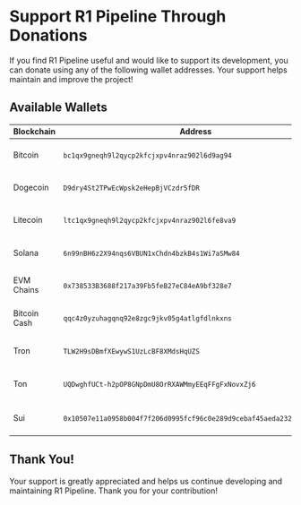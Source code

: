 # Support R1 Pipeline Through Donations

If you find R1 Pipeline useful and would like to support its development, you can donate using any of the following wallet addresses. Your support helps maintain and improve the project!

## Available Wallets

| Blockchain | Address | Image |
|------------|---------|-------|
| Bitcoin |`bc1qx9gneqh9l2qycp2kfcjxpv4nraz902l6d9ag94`| ![Wallet 1](wallets/IMG_3979.JPG)|
| Dogecoin |`D9dry4St2TPwEcWpsk2eHepBjVCzdr5fDR`| ![Wallet 1](wallets/IMG_3980.JPG)|
| Litecoin |`ltc1qx9gneqh9l2qycp2kfcjxpv4nraz902l6fe8va9`| ![Wallet 1](wallets/IMG_3981.JPG)|
| Solana |`6n99nBH6z2X94nqs6VBUN1xChdn4bzkB4s1Wi7aSMw84`| ![Wallet 1](wallets/IMG_3982.JPG)|
| EVM Chains |`0x738533B3688f217a39Fb5feB27eC84eA9bf328e7`| ![Wallet 1](wallets/IMG_3977.JPG)|
| Bitcoin Cash |`qqc4z0yzuhagqnq92e8zgc9jkv05g4atlgfdlnkxns`| ![Wallet 1](wallets/IMG_3978.JPG)|
| Tron |`TLW2H9sDBmfXEwywS1UzLcBF8XMdsHqUZS`| ![Wallet 1](wallets/IMG_3985.JPG)|
| Ton |`UQDwghfUCt-h2pOP8GNpDmU8OrRXAWMmyEEqFFgFxNovxZj6`| ![Wallet 1](wallets/IMG_3984.JPG)|
| Sui |`0x10507e11a0958b004f7f206d0995fcf96c0e289d9cebaf45aeda2328e25d5b11`| ![Wallet 1](wallets/IMG_3983.JPG)|

## Thank You!
Your support is greatly appreciated and helps us continue developing and maintaining R1 Pipeline. Thank you for your contribution!